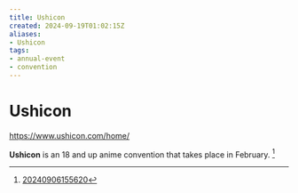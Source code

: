 ```yaml
---
title: Ushicon
created: 2024-09-19T01:02:15Z
aliases:
- Ushicon
tags:
- annual-event
- convention
---
```


# Ushicon

https://www.ushicon.com/home/

**Ushicon** is an 18 and up anime convention that takes place in February. [^1]

[^1]: [20240906155620](../entries/20240906155620.md)
